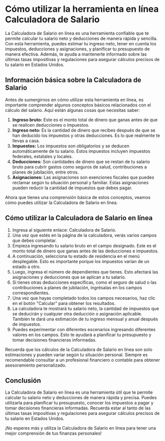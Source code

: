 Cómo utilizar la herramienta en línea Calculadora de Salario
============================================================

La Calculadora de Salario en línea es una herramienta confiable que te permite calcular tu salario neto y deducciones de manera rápida y sencilla. Con esta herramienta, puedes estimar tu ingreso neto, tener en cuenta los impuestos, deducciones y asignaciones, y planificar tu presupuesto de manera efectiva. Además, te ayuda a mantenerte informado sobre las últimas tasas impositivas y regulaciones para asegurar cálculos precisos de tu salario en Estados Unidos.

Información básica sobre la Calculadora de Salario
--------------------------------------------------

Antes de sumergirnos en cómo utilizar esta herramienta en línea, es importante comprender algunos conceptos básicos relacionados con el cálculo del salario. Aquí están algunas cosas que necesitas saber:

1. **Ingreso bruto:** Este es el monto total de dinero que ganas antes de que se realicen deducciones o impuestos.
2. **Ingreso neto:** Es la cantidad de dinero que recibes después de que se han deducido los impuestos y otras deducciones. Es lo que realmente te llevas a casa.
3. **Impuestos:** Los impuestos son obligatorios y se deducen automáticamente de tu salario. Estos impuestos incluyen impuestos federales, estatales y locales.
4. **Deducciones:** Son cantidades de dinero que se restan de tu salario bruto para cubrir gastos como seguros de salud, contribuciones a planes de jubilación, entre otros.
5. **Asignaciones:** Las asignaciones son exenciones fiscales que puedes reclamar según tu situación personal y familiar. Estas asignaciones pueden reducir la cantidad de impuestos que debes pagar.

Ahora que tienes una comprensión básica de estos conceptos, veamos cómo puedes utilizar la Calculadora de Salario en línea.

Cómo utilizar la Calculadora de Salario en línea
------------------------------------------------

1. Ingresa al siguiente enlace: Calculadora de Salario.
2. Una vez que estés en la página de la calculadora, verás varios campos que debes completar.
3. Empieza ingresando tu salario bruto en el campo designado. Este es el monto total de dinero que ganas antes de las deducciones e impuestos.
4. A continuación, selecciona tu estado de residencia en el menú desplegable. Esto es importante porque los impuestos varían de un estado a otro.
5. Luego, ingresa el número de dependientes que tienes. Esto afectará las asignaciones y deducciones que se aplican a tu salario.
6. Si tienes otras deducciones específicas, como el seguro de salud o las contribuciones a planes de jubilación, ingrésalas en los campos correspondientes.
7. Una vez que hayas completado todos los campos necesarios, haz clic en el botón "Calcular" para obtener los resultados.
8. La calculadora te mostrará tu salario neto, la cantidad de impuestos que se deducirán y cualquier otra deducción o asignación aplicable. También te dará una estimación de tu ingreso mensual y anual después de impuestos.
9. Puedes experimentar con diferentes escenarios ingresando diferentes valores en los campos. Esto te ayudará a planificar tu presupuesto y tomar decisiones financieras informadas.

Recuerda que los cálculos de la Calculadora de Salario en línea son solo estimaciones y pueden variar según tu situación personal. Siempre es recomendable consultar a un profesional financiero o contable para obtener asesoramiento personalizado.

Conclusión
----------

La Calculadora de Salario en línea es una herramienta útil que te permite calcular tu salario neto y deducciones de manera rápida y precisa. Puedes utilizarla para planificar tu presupuesto, conocer los impuestos a pagar y tomar decisiones financieras informadas. Recuerda estar al tanto de las últimas tasas impositivas y regulaciones para asegurar cálculos precisos de tu salario en Estados Unidos.

¡No esperes más y utiliza la Calculadora de Salario en línea para tener una mejor comprensión de tus finanzas personales!